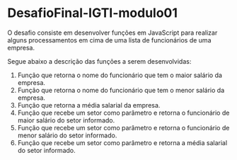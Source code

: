 # DesafioFinal-IGTI-modulo01
 O desafio consiste em desenvolver funções em JavaScript para realizar alguns processamentos em cima de uma lista de funcionários de uma empresa.


Segue abaixo a descrição das funções a serem desenvolvidas:
1. Função que retorna o nome do funcionário que tem o maior salário da empresa.
2. Função que retorna o nome do funcionário que tem o menor salário da empresa.
3. Função que retorna a média salarial da empresa.
4. Função que recebe um setor como parâmetro e retorna o funcionário de maior salário do setor informado.
5. Função que recebe um setor como parâmetro e retorna o funcionário de menor salário do setor informado.
6. Função que recebe um setor como parâmetro e retorna a média salarial do setor informado.

